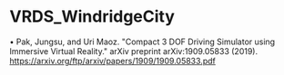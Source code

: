 # VRDS_WindridgeCity
•	Pak, Jungsu, and Uri Maoz. "Compact 3 DOF Driving Simulator using Immersive Virtual Reality." arXiv preprint arXiv:1909.05833 (2019). 
https://arxiv.org/ftp/arxiv/papers/1909/1909.05833.pdf
